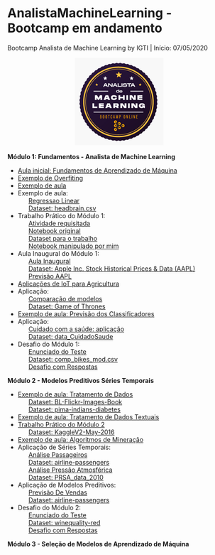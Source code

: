 # AnalistaMachineLearning - Bootcamp em andamento
Bootcamp Analista de Machine Learning by IGTI | Início: 07/05/2020

<p align="center">
  <img src="https://raw.githubusercontent.com/nicolegold/AnalistaMachineLearning/master/LogoBML.png" >
</p>

**Módulo 1: Fundamentos - Analista de Machine Learning**
* [Aula inicial: Fundamentos de Aprendizado de Máquina](https://github.com/nicolegold/AnalistaMachineLearning/blob/master/aula_1_FAM.ipynb)
* [Exemplo de Overfiting](https://github.com/nicolegold/AnalistaMachineLearning/blob/master/overfiting.ipynb)
* [Exemplo de aula](https://github.com/nicolegold/AnalistaMachineLearning/blob/master/cap1fam.ipynb)
* Exemplo de aula:<ol>[Regressao Linear](https://github.com/nicolegold/AnalistaMachineLearning/blob/master/regressao_linear.ipynb)</ol><ol>[Dataset: headbrain.csv](https://github.com/nicolegold/AnalistaMachineLearning/blob/master/headbrain.csv)</ol>
* Trabalho Prático do Módulo 1:<ol>[Atividade requisitada](https://github.com/nicolegold/AnalistaMachineLearning/blob/master/Trabalho%20Pr%C3%A1tico%20-%20M%C3%B3dulo%201%20-%20Bootcamp%20Analista%20de%20Machine%20Learning.pdf)</ol><ol>[Notebook original](https://github.com/nicolegold/AnalistaMachineLearning/blob/master/trabalho_pratico_FAM.ipynb)</ol><ol>[Dataset para o trabalho](https://github.com/nicolegold/AnalistaMachineLearning/blob/master/data_trabalhomod1.csv)</ol><ol>[Notebook manipulado por mim](https://github.com/nicolegold/AnalistaMachineLearning/blob/master/trabalho_pratico_FAM.ipynb)</ol>
* Aula Inaugural do Módulo 1:<ol>[Aula Inaugural](https://github.com/nicolegold/AnalistaMachineLearning/blob/master/aula_inaugural.ipynb)</ol><ol>[Dataset: Apple Inc. Stock Historical Prices & Data (AAPL)](https://github.com/nicolegold/AnalistaMachineLearning/blob/master/AAPL.csv)</ol><ol>[Previsão AAPL](https://github.com/nicolegold/AnalistaMachineLearning/blob/master/AAPL_previsao.csv)</ol>
* [Aplicações de IoT para Agricultura](https://github.com/nicolegold/AnalistaMachineLearning/blob/master/agricultura.py)
* Aplicação: <ol>[Comparação de modelos](https://github.com/nicolegold/AnalistaMachineLearning/blob/master/Comparacaodemodelos.ipynb)</ol><ol>[Dataset: Game of Thrones](https://github.com/nicolegold/AnalistaMachineLearning/blob/master/character-predictions.csv)</ol>
* [Exemplo de aula: Previsão dos Classificadores](https://github.com/nicolegold/AnalistaMachineLearning/blob/master/cap4FAM.ipynb)
* Aplicação: <ol>[Cuidado com a saúde: aplicação](https://github.com/nicolegold/AnalistaMachineLearning/blob/master/cuidadoComsaude.ipynb)</ol><ol>[Dataset: data_CuidadoSaude](https://github.com/nicolegold/AnalistaMachineLearning/blob/master/data_CuidadoSaude.csv)</ol>
* Desafio do Módulo 1:<ol>[Enunciado do Teste](https://github.com/nicolegold/AnalistaMachineLearning/blob/master/testedesafiomodulo1)</ol><ol>[Dataset: comp_bikes_mod.csv](https://github.com/nicolegold/AnalistaMachineLearning/blob/master/comp_bikes_mod.csv)</ol><ol>[Desafio com Respostas](https://github.com/nicolegold/AnalistaMachineLearning/blob/master/Desafio1_FAM.ipynb)</ol>

**Módulo 2 - Modelos Preditivos Séries Temporais**
* [Exemplo de aula: Tratamento de Dados](https://github.com/nicolegold/AnalistaMachineLearning/blob/master/Aplicacoes_cap3.ipynb)<ol>[Dataset: BL-Flickr-Images-Book](https://github.com/nicolegold/AnalistaMachineLearning/blob/master/BL-Flickr-Images-Book.csv)</ol><ol>[Dataset: pima-indians-diabetes](https://github.com/nicolegold/AnalistaMachineLearning/blob/master/pima-indians-diabetes.csv)</ol>
* [Exemplo de aula: Tratamento de Dados Textuais](https://github.com/nicolegold/AnalistaMachineLearning/blob/master/cap3_preparacao_textos.ipynb)
* [Trabalho Prático do Módulo 2](https://github.com/nicolegold/AnalistaMachineLearning/blob/master/TrabalhoPratico2.ipynb)<ol>[Dataset: KaggleV2-May-2016](https://github.com/nicolegold/AnalistaMachineLearning/blob/master/KaggleV2-May-2016.csv)</ol>
* [Exemplo de aula: Algoritmos de Mineração](https://github.com/nicolegold/AnalistaMachineLearning/blob/master/algoritmos_de_mineracao.ipynb)
* Aplicação de Séries Temporais: <ol>[Análise Passageiros](https://github.com/nicolegold/AnalistaMachineLearning/blob/master/analise_passageiros.ipynb)</ol><ol>[Dataset: airline-passengers](https://github.com/nicolegold/AnalistaMachineLearning/blob/master/airline-passengers.csv)</ol><ol>[]()</ol><ol>[Análise Pressão Atmosférica](https://github.com/nicolegold/AnalistaMachineLearning/blob/master/analise_pressao_atmosferica.ipynb)</ol><ol>[Dataset: PRSA_data_2010](https://github.com/nicolegold/AnalistaMachineLearning/blob/master/PRSA_data_2010.1.1-2014.12.31.csv)</ol>
* Aplicação de Modelos Preditivos: <ol>[Previsão De Vendas](https://github.com/nicolegold/AnalistaMachineLearning/blob/master/PrevisaoDeVendas.ipynb)</ol><ol>[Dataset: airline-passengers](https://github.com/nicolegold/AnalistaMachineLearning/blob/master/airline-passengers.csv)</ol>
* Desafio do Módulo 2:<ol>[Enunciado do Teste](https://github.com/nicolegold/AnalistaMachineLearning/blob/master/testedesafiomodulo2)</ol><ol>[Dataset: winequality-red](https://github.com/nicolegold/AnalistaMachineLearning/blob/master/winequality-red.csv)</ol><ol>[Desafio com Respostas](https://github.com/nicolegold/AnalistaMachineLearning/blob/master/Desafio2_Modulo2.ipynb)</ol>

**Módulo 3 - Seleção de Modelos de Aprendizado de Máquina**


